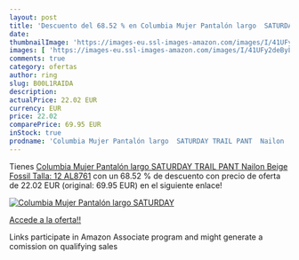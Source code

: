 ```yaml
---
layout: post
title: 'Descuento del 68.52 % en Columbia Mujer Pantalón largo  SATURDAY '
date: 
thumbnailImage: 'https://images-eu.ssl-images-amazon.com/images/I/41UFy2deByL._SL200_.jpg'
images: [ 'https://images-eu.ssl-images-amazon.com/images/I/41UFy2deByL._SL200_.jpg' ]
comments: true
category: ofertas
author: ring
slug: B00L1RAIDA
description:
actualPrice: 22.02 EUR
currency: EUR
price: 22.02
comparePrice: 69.95 EUR
inStock: true
prodname: 'Columbia Mujer Pantalón largo  SATURDAY TRAIL PANT  Nailon  Beige  Fossil   Talla: 12  AL8761'
---
```


Tienes [Columbia Mujer Pantalón largo  SATURDAY TRAIL PANT  Nailon  Beige  Fossil   Talla: 12  AL8761](https://www.amazon.es/dp/B00L1RAIDA/?tag=tolees-21) con un 68.52 % de descuento con precio de oferta de 22.02 EUR (original: 69.95 EUR) en el siguiente enlace!

[![Columbia Mujer Pantalón largo  SATURDAY ](https://images-eu.ssl-images-amazon.com/images/I/41UFy2deByL._SL200_.jpg)](https://www.amazon.es/dp/B00L1RAIDA/?tag=tolees-21)

[Accede a la oferta!!](https://www.amazon.es/dp/B00L1RAIDA/?tag=tolees-21)

Links participate in Amazon Associate program and might generate a comission on qualifying sales


